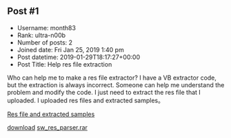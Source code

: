 ## Post #1
- Username: month83
- Rank: ultra-n00b
- Number of posts: 2
- Joined date: Fri Jan 25, 2019 1:40 pm
- Post datetime: 2019-01-29T18:17:27+00:00
- Post Title: Help res file extraction

Who can help me to make a res file extractor? I have a VB extractor code, but the extraction is always incorrect. Someone can help me understand the problem and modify the code. I just need to extract the res file that I uploaded.
I uploaded res files and extracted samples。


[Res file and extracted samples](https://zenhax.com/download/file.php?id=6223)

[download](https://drive.google.com/open?id=1QV5zm8CnPXG8Crk-Cdr8IP6wF6tq6xOJ)
[sw_res_parser.rar](https://xentaxbackup.github.io/file/15611_sw_res_parser.rar)
